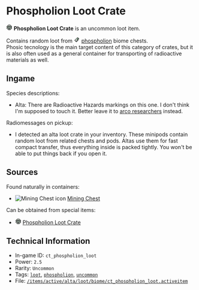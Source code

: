 # Phospholion Loot Crate

<img src="https://raw.githubusercontent.com/Ceterai/Enternia/main/items/active/alta/loot/biome/ct_phospholion_loot.png" alt="Phospholion Loot Crate icon" loading="lazy" height="16px" width="auto" /> **Phospholion Loot Crate** is an uncommon loot item.

Contains random loot from <img src="https://raw.githubusercontent.com/Ceterai/Enternia/main/items/generic/crafting/ct_phospholion.png" alt="Phospholion icon" loading="lazy" height="16px" width="auto" /> [phospholion](https://ceterai.github.io/MyEnternia/Wiki/Phospholion) biome chests.  
Phosic tecnology is the main target content of this category of crates, but it is also often used as a general container for transporting of radioactive materials as well.

## Ingame

Species descriptions:

- Alta: There are Radioactive Hazards markings on this one. I don't think I'm supposed to touch it. Better leave it to [arco researchers](https://ceterai.github.io/MyEnternia/Wiki/A.R.C.O.Researcher) instead.

Radiomessages on pickup:

- I detected an alta loot crate in your inventory. These minipods contain random loot from related chests and pods. Altas use them for fast compact transfer, thus everything inside is packed tightly. You won't be able to put things back if you open it.

## Sources

Found naturally in containers:

- <img src="https://starbounder.org/mediawiki/images/4/4f/Mining_Chest.png" alt="Mining Chest icon" loading="lazy" height="12px" width="18px" /> [Mining Chest](https://starbounder.org/Mining_Chest)

Can be obtained from special items:

- <img src="https://raw.githubusercontent.com/Ceterai/Enternia/main/items/active/alta/loot/biome/ct_phospholion_loot.png" alt="Phospholion Loot Crate icon" loading="lazy" height="16px" width="auto" /> [Phospholion Loot Crate](https://ceterai.github.io/MyEnternia/Wiki/PhospholionLootCrate)

## Technical Information

- In-game ID: `ct_phospholion_loot`
- Power: `2.5`
- Rarity: `Uncommon`
- Tags: [`loot`](https://ceterai.github.io/MyEnternia/Wiki/Tags/Loot), [`phospholion`](https://ceterai.github.io/MyEnternia/Wiki/Tags/Phospholion), [`uncommon`](https://ceterai.github.io/MyEnternia/Wiki/Tags/Uncommon)
- File: [`/items/active/alta/loot/biome/ct_phospholion_loot.activeitem`](https://github.com/Ceterai/Enternia/blob/main/items/active/alta/loot/biome/ct_phospholion_loot.activeitem)

